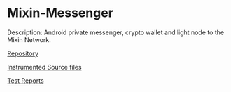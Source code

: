 # Mixin-Messenger

Description: Android private messenger, crypto wallet and light node to the Mixin Network.

[Repository](https://github.com/MixinNetwork/android-app)

[Instrumented Source files](https://github.com/eulerhm/samplingapptest/tree/master/Dataset/MixinMessenger)

[Test Reports](https://github.com/eulerhm/samplingapptest/tree/master/TestResults/MixinMessenger)
